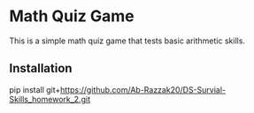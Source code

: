 # Math Quiz Game

This is a simple math quiz game that tests basic arithmetic skills.

## Installation
pip install git+https://github.com/Ab-Razzak20/DS-Survial-Skills_homework_2.git
